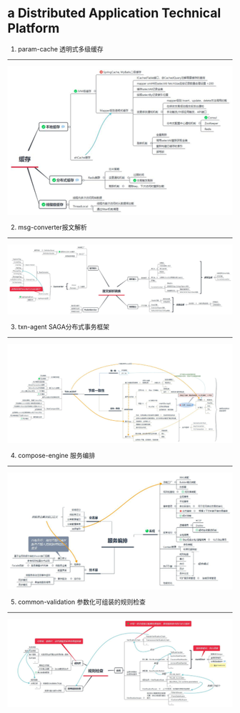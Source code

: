 a Distributed Application Technical Platform
===  
  1. param-cache 透明式多级缓存
  -----------------
  ![param-cache](https://github.com/fan-long/msdemo-v2/blob/master/img/param-cache.jpg)
  
  2. msg-converter报文解析
  -----------------
  ![msg-converter](https://github.com/fan-long/msdemo-v2/blob/master/img/msg-converter.jpg)
  
  3. txn-agent SAGA分布式事务框架
  -----------------
  ![txn-agent](https://github.com/fan-long/msdemo-v2/blob/master/img/txn-agent.jpg)
  
  4. compose-engine 服务编排
  -----------------
  
  ![compose-engine](https://github.com/fan-long/msdemo-v2/blob/master/img/compose-engine.jpg)

  5. common-validation 参数化可组装的规则检查
  -----------------
  
  ![common-validation](https://github.com/fan-long/msdemo-v2/blob/master/img/common-verification.jpg)
